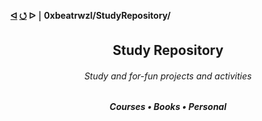 <h4>
  <a href="https://github.com/0xbeatrwzl?tab=repositories">ᐊ</a>
  <a href="https://github.com/0xbeatrwzl/StudyRepository">⭯</a>
  ᐅ ￨ 0xbeatrwzl/StudyRepository/
</h4>

<div align=center>
  <h2>Study Repository</h2>
</div>

<div align=center>
  <h6>Study and for-fun projects and activities</h6>
</div>

<div align=center>
  <h5>Courses • Books • Personal</h3>
</div>
